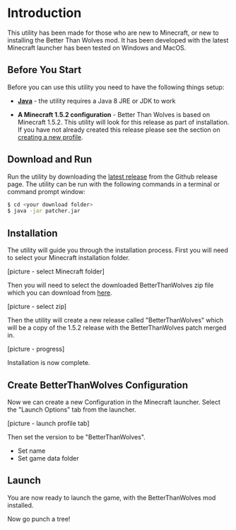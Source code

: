 # Introduction

This utility has been made for those who are new to Minecraft, or new to 
installing the Better Than Wolves mod. It has been developed with the latest
Minecraft launcher has been tested on Windows and MacOS.

## Before You Start

Before you can use this utility you need to have the following things setup:

* **[Java](https://java.com/en/download/)** - the utility requires a Java 8 
JRE or JDK to work

* **A Minecraft 1.5.2 configuration** -  Better Than Wolves is based on Minecraft 
1.5.2. This utility will look for this release as part of installation. If you 
have not already created this release please see the section on 
[creating a new profile](New-Profile.MD).

## Download and Run

Run the utility by downloading the [latest release](http://github.com) from the
Github release page. The utility can be run with the following commands in a 
terminal or command prompt window:

```bash
$ cd <your download folder>
$ java -jar patcher.jar
```

## Installation

The utility will guide you through the installation process. First you will need
to select your Minecraft installation folder.

[picture - select Minecraft folder]

Then you will need to select the downloaded BetterThanWolves zip file which you 
can download from [here](http://www.minecraftforum.net/forums/mapping-and-modding/minecraft-mods/1272992-better-than-wolves-now-with-bloody-stumps-total).

[picture - select zip]

Then the utility will create a new release called "BetterThanWolves" which will
be a copy of the 1.5.2 release with the BetterThanWolves patch merged in.

[picture - progress]

Installation is now complete.

## Create BetterThanWolves Configuration

Now we can create a new Configuration in the Minecraft launcher. Select the
"Launch Options" tab from the launcher.

[picture - launch profile tab]

Then set the version to be "BetterThanWolves".

- Set name
- Set game data folder

## Launch

You are now ready to launch the game, with the BetterThanWolves mod installed.

Now go punch a tree!